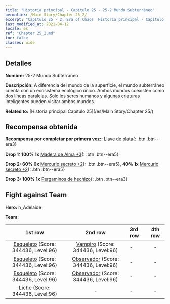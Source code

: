 ```yaml
---
title: "Historia principal - Capítulo 25 - 25-2 Mundo Subterráneo"
permalink: /Main Story/Chapter 25_2/
excerpt: "Capítulo 25 - 2. Era of Chaos  Historia principal - Capítulo 25_2. 25-2 Mundo Subterráneo"
last_modified_at: 2021-04-12
locale: es
ref: "Chapter 25_2.md"
toc: false
classes: wide
---
```


## Detalles

 **Nombre:** 25-2 Mundo Subterráneo

 **Descripción:** A diferencia del mundo de la superficie, el mundo subterráneo cuenta con un ecosistema ecológico único. Ambos mundos coexisten como dos líneas paralelas. Solo los seres humanos y algunas criaturas inteligentes pueden visitar ambos mundos.

 **Related to:** [Historia principal Capítulo 25](/es/Main Story/Chapter 25/)

## Recompensa obtenida

 **Recompensa por completar por primera vez::** [Llave de plata](/es/Items/con_693/){: .btn .btn--era3}

 **Drop 1:** **100% 1x** [Madera de Alma +3](/es/Items/mat_83/){: .btn .btn--era5}

 **Drop 2:** **60% 0x** [Mercurio secreto +2](/es/Items/mat_77/){: .btn .btn--era5}, **40% 1x** [Mercurio secreto +2](/es/Items/mat_77/){: .btn .btn--era5}

 **Drop 3:** **100% 1x** [Pergaminos de hechizo](/es/Items/con_694/){: .btn .btn--era3}


## Fight against Team
 **Hero:** h_Adelaide

 **Team:**


  | 1st row | 2nd row | 3rd row | 4th row |
  |:----:|:----:|:----|:----:|
  | [Esqueleto](/es/units/Skeleton/) (Score: 344436, Level:96)  | [Vampiro](/es/units/Vampire/) (Score: 344436, Level:96)  | - | - |
  | [Esqueleto](/es/units/Skeleton/) (Score: 344436, Level:96)  | [Observador](/es/units/Beholder/) (Score: 344436, Level:96)  | - | - |
  | [Esqueleto](/es/units/Skeleton/) (Score: 344436, Level:96)  | [Observador](/es/units/Beholder/) (Score: 344436, Level:96)  | - | - |
  | [Liche](/es/units/Lich/) (Score: 344436, Level:96)  | - | - | - |


